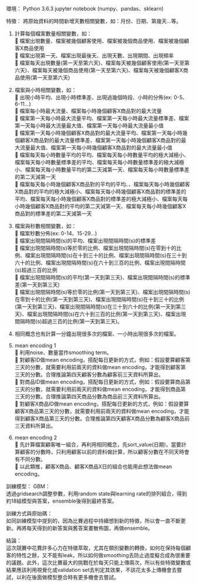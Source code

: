 環境：
  Python 3.6.3 jupyter notebook (numpy、pandas、sklearn)
 
特徵：
  將原始資料的時間新增天數相關變數，如：月份、日期、第幾天…等。

1.	計算每個檔案數量相關變數，如：\
	檔案出現數量、檔案被幾個顧客使用、檔案被幾個商品使用、檔案被幾個顧客X商品使用\
	檔案出現第一天、檔案出現最後天、出現天數、出現期間、出現頻率\
	檔案每天出現數量(第一天至第六天)、檔案每天被幾個顧客使用(第一天至第六天)、檔案每天被幾個商品使用(第一天至第六天)、檔案每天被幾個顧客X商品使用(第一天至第六天)

2.	檔案與小時相關變數，如：\
	出現小時平均、出現小時標準差、出現過幾個時段、小時的分佈(ex: 0-5、6-11…)\
	檔案每小時最大流量、檔案每小時幾個顧客X商品對的最大流量\
	檔案第一天每小時最大流量平均、檔案第一天每小時最大流量標準差、檔案第一天每小時最大流量最大值、檔案第一天每小時最大流量最小值\
	檔案第一天每小時幾個顧客X商品對的最大流量平均、檔案第一天每小時幾個顧客X商品對的最大流量標準差、檔案第一天每小時幾個顧客X商品對的最大流量最大值、檔案第一天每小時幾個顧客X商品對的最大流量最小值\
	檔案每天每小時數量平均的平均、檔案每天每小時數量平均的極大減極小、檔案每天每小時數量標準差的平均、檔案每天每小時數量標準差的極大減極小、檔案每天每小時數量平均的第二天減第一天、檔案每天每小時數量標準差的第二天減第一天\
	檔案每天每小時幾個顧客X商品對的平均的平均、、檔案每天每小時幾個顧客X商品對的平均的極大減極小、檔案每天每小時幾個顧客X商品對的標準差的平均、檔案每天每小時幾個顧客X商品對的標準差的極大減極小、檔案每天每小時幾個顧客X商品對的平均的第二天減第一天、檔案每天每小時幾個顧客X商品對的標準差的第二天減第一天

3.	檔案與秒數相關變數，如：\
	檔案秒數分佈(ex: 0-14、15-29…)\
	檔案出現間隔時間(s)的平均、檔案出現間隔時間(s)的標準差\
	檔案出現間隔時間(s)等於零的比例、檔案出現間隔時間(s)在零到十的比例、檔案出現間隔時間(s)在十到三十的比例、檔案出現間隔時間(s)在三十到六十的比例、檔案出現間隔時間(s)在六十到三百的比例、檔案出現間隔時間(s)超過三百的比例\
	檔案出現間隔時間(s)的平均(第一天到第三天)、檔案出現間隔時間(s)的標準差(第一天到第三天)\
	檔案出現間隔時間(s)等於零的比例(第一天到第三天)、檔案出現間隔時間(s)在零到十的比例(第一天到第三天)、檔案出現間隔時間(s)在十到三十的比例(第一天到第三天)、檔案出現間隔時間(s)在三十到六十的比例(第一天到第三天)、檔案出現間隔時間(s)在六十到三百的比例(第一天到第三天)、檔案出現間隔時間(s)超過三百的比例(第一天到第三天)。

4.	相同概念也有計算一分鐘出現很多次的檔案、一小時出現很多次的檔案。

5.	mean encoding 1\
	利用noise、數量當作smoothing term。\
	對顧客ID做mean encoding，搭配每日更新的方式，例如：假設要算顧客第三天的分數，就需要利用前兩天的資料做mean encoding，才能得到顧客第三天的分數。合理推論第四天顧客分數為顧客前三天資料所算出。\
	對商品ID做mean encoding，搭配每日更新的方式，例如：假設要算商品第三天的分數，就需要利用前兩天的資料做mean encoding，才能得到商品第三天的分數。合理推論第四天商品分數為商品前三天資料所算出。\
	對顧客X商品ID做mean encoding，搭配每日更新的方式，例如：假設要算顧客X商品第三天的分數，就需要利用前兩天的資料做mean encoding，才能得到顧客X商品第三天的分數。合理推論第四天顧客X商品分數為顧客X商品前三天資料所算出。

6.	mean encoding 2\
	先計算檔案顧客唯一組合，再利用相同概念，先sort_value(日期)，當要計算顧客的分數時，只利用顧客以前的資料做計算，所以顧客分數在不同天時會有不同分數。\
	以此類推，顧客X商品、顧客X商品X日的組合也能用此想法做mean encoding。

訓練模型：
GBM：\
透過gridsearch調整參數，利用random state與learning rate的排列組合，得到約18組模型與答案，ensemble後得到最終答案。

訓練方式與原始碼：\
  如同訓練模型中提到的，因為比賽過程中持續想到新的特徵，所以會一直不斷更新。再將每天得到的新答案與舊答案畫散佈圖，再做ensemble。

結論：\
  這次競賽中花費許多心力在特徵萃取，尤其在類別變數的轉換，如何在保持每個顧客的特性之餘，又不能有leak，所以如何做smoothing去防止過度擬合成為很重要的議題。此外，這次比賽最大的挑戰在於每天只能上傳兩次，所以有些特徵變數或結果應該利用視覺化或validation set去判定其效果，不該花太多上傳機會去嘗試，以利在後面做模型整合時有更多機會去嘗試。

